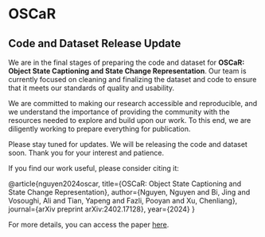 # OSCaR

## Code and Dataset Release Update

We are in the final stages of preparing the code and dataset for **OSCaR: Object State Captioning and State Change Representation**. Our team is currently focused on cleaning and finalizing the dataset and code to ensure that it meets our standards of quality and usability. 

We are committed to making our research accessible and reproducible, and we understand the importance of providing the community with the resources needed to explore and build upon our work. To this end, we are diligently working to prepare everything for publication.

Please stay tuned for updates. We will be releasing the code and dataset soon. Thank you for your interest and patience.

If you find our work useful, please consider citing it:


@article{nguyen2024oscar,
title={OSCaR: Object State Captioning and State Change Representation},
author={Nguyen, Nguyen and Bi, Jing and Vosoughi, Ali and Tian, Yapeng and Fazli, Pooyan and Xu, Chenliang},
journal={arXiv preprint arXiv:2402.17128},
year={2024}
}



For more details, you can access the paper [here](https://arxiv.org/abs/2402.17128).
